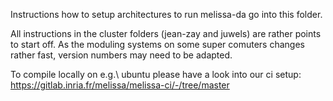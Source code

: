 Instructions how to setup architectures to run melissa-da go into this folder.


All instructions in the cluster folders (jean-zay and juwels) are rather points to start
off. As the moduling systems on some super comuters changes rather fast, version numbers
may need to be adapted.

To compile locally on e.g.\ ubuntu please have a look into our ci setup:
https://gitlab.inria.fr/melissa/melissa-ci/-/tree/master
